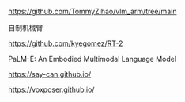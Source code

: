 https://github.com/TommyZihao/vlm_arm/tree/main

自制机械臂



https://github.com/kyegomez/RT-2


PaLM-E: An Embodied Multimodal Language Model


https://say-can.github.io/


https://voxposer.github.io/